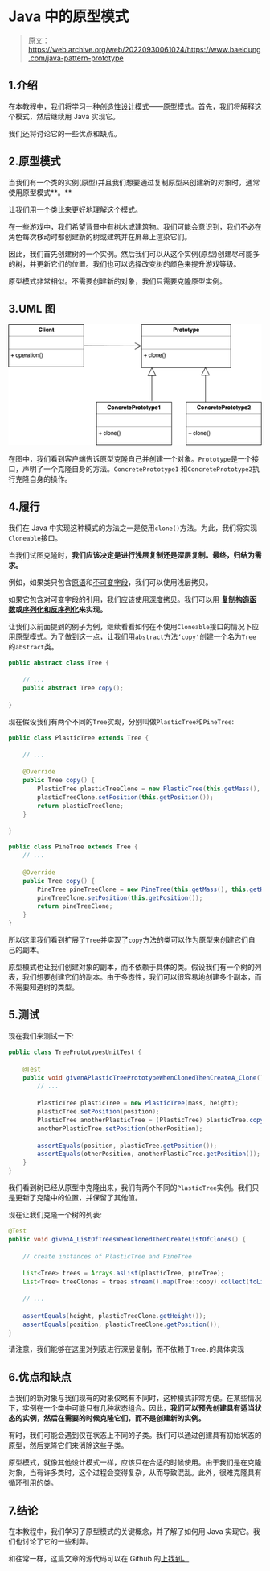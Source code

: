 # Java 中的原型模式

> 原文：<https://web.archive.org/web/20220930061024/https://www.baeldung.com/java-pattern-prototype>

## 1.介绍

在本教程中，我们将学习一种[创造性设计模式](/web/20221205164615/https://www.baeldung.com/creational-design-patterns)——原型模式。首先，我们将解释这个模式，然后继续用 Java 实现它。

我们还将讨论它的一些优点和缺点。

## 2.原型模式

当我们有一个类的实例(原型)并且我们想要通过复制原型来创建新的对象时，通常使用原型模式**。**

让我们用一个类比来更好地理解这个模式。

在一些游戏中，我们希望背景中有树木或建筑物。我们可能会意识到，我们不必在角色每次移动时都创建新的树或建筑并在屏幕上渲染它们。

因此，我们首先创建树的一个实例。然后我们可以从这个实例(原型)创建尽可能多的树，并更新它们的位置。我们也可以选择改变树的颜色来提升游戏等级。

原型模式非常相似。不需要创建新的对象，我们只需要克隆原型实例。

## 3.UML 图

[![Prototype Pattern](img/e532e63c80362a2b6986eda9c4b97254.png)](/web/20221205164615/https://www.baeldung.com/wp-content/uploads/2019/10/Prototype-Pattern.png)

在图中，我们看到客户端告诉原型克隆自己并创建一个对象。`Prototype`是一个接口，声明了一个克隆自身的方法。`ConcretePrototype1` 和`ConcretePrototype2`执行克隆自身的操作。

## 4.履行

我们在 Java 中实现这种模式的方法之一是使用`clone()`方法。为此，我们将实现`Cloneable`接口。

当我们试图克隆时，**我们应该决定是进行浅层复制还是深层复制。最终，归结为需求。**

例如，如果类只包含[原语](/web/20221205164615/https://www.baeldung.com/java-primitives)和[不可变字段](/web/20221205164615/https://www.baeldung.com/java-immutable-object)，我们可以使用浅层拷贝。

如果它包含对可变字段的引用，我们应该使用[深度拷贝](/web/20221205164615/https://www.baeldung.com/java-deep-copy)。我们可以用 **[复制构造函数](/web/20221205164615/https://www.baeldung.com/java-copy-constructor)或[序列化和反序列化](/web/20221205164615/https://www.baeldung.com/java-serialization)来实现。**

让我们以前面提到的例子为例，继续看看如何在不使用`Cloneable`接口的情况下应用原型模式。为了做到这一点，让我们用`abstract`方法`‘copy'`创建一个名为`Tree` 的`abstract`类。

```java
public abstract class Tree {

    // ...
    public abstract Tree copy();

}
```

现在假设我们有两个不同的`Tree`实现，分别叫做`PlasticTree`和`PineTree`:

```java
public class PlasticTree extends Tree {

    // ...

    @Override
    public Tree copy() {
        PlasticTree plasticTreeClone = new PlasticTree(this.getMass(), this.getHeight());
        plasticTreeClone.setPosition(this.getPosition());
        return plasticTreeClone;
    }

}
```

```java
public class PineTree extends Tree {
    // ...

    @Override
    public Tree copy() {
        PineTree pineTreeClone = new PineTree(this.getMass(), this.getHeight());
        pineTreeClone.setPosition(this.getPosition());
        return pineTreeClone;
    }
}
```

所以这里我们看到扩展了`Tree`并实现了`copy`方法的类可以作为原型来创建它们自己的副本。

原型模式也让我们创建对象的副本，而不依赖于具体的类。假设我们有一个树的列表，我们想要创建它们的副本。由于多态性，我们可以很容易地创建多个副本，而不需要知道树的类型。

## 5.测试

现在我们来测试一下:

```java
public class TreePrototypesUnitTest {

    @Test
    public void givenAPlasticTreePrototypeWhenClonedThenCreateA_Clone() {
        // ...

        PlasticTree plasticTree = new PlasticTree(mass, height);
        plasticTree.setPosition(position);
        PlasticTree anotherPlasticTree = (PlasticTree) plasticTree.copy();
        anotherPlasticTree.setPosition(otherPosition);

        assertEquals(position, plasticTree.getPosition());
        assertEquals(otherPosition, anotherPlasticTree.getPosition());
    }
}
```

我们看到树已经从原型中克隆出来，我们有两个不同的`PlasticTree`实例。我们只是更新了克隆中的位置，并保留了其他值。

现在让我们克隆一个树的列表:

```java
@Test
public void givenA_ListOfTreesWhenClonedThenCreateListOfClones() {

    // create instances of PlasticTree and PineTree

    List<Tree> trees = Arrays.asList(plasticTree, pineTree);
    List<Tree> treeClones = trees.stream().map(Tree::copy).collect(toList());

    // ...

    assertEquals(height, plasticTreeClone.getHeight());
    assertEquals(position, plasticTreeClone.getPosition());
}
```

请注意，我们能够在这里对列表进行深层复制，而不依赖于`Tree.`的具体实现

## 6.优点和缺点

当我们的新对象与我们现有的对象仅略有不同时，这种模式非常方便。在某些情况下，实例在一个类中可能只有几种状态组合。因此，**我们可以预先创建具有适当状态的实例，然后在需要的时候克隆它们，而不是创建新的实例。**

有时，我们可能会遇到仅在状态上不同的子类。我们可以通过创建具有初始状态的原型，然后克隆它们来消除这些子类。

原型模式，就像其他设计模式一样，应该只在合适的时候使用。由于我们是在克隆对象，当有许多类时，这个过程会变得复杂，从而导致混乱。此外，很难克隆具有循环引用的类。

## 7.结论

在本教程中，我们学习了原型模式的关键概念，并了解了如何用 Java 实现它。我们也讨论了它的一些利弊。

和往常一样，这篇文章的源代码可以在 Github 的[上找到。](https://web.archive.org/web/20221205164615/https://github.com/eugenp/tutorials/tree/master/patterns-modules/design-patterns-creational)